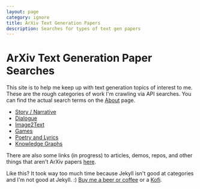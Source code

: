 ```yaml
---
layout: page
category: ignore
title: ArXiv Text Generation Papers
description: Searches for types of text gen papers
---
```


# ArXiv Text Generation Paper Searches

This site is to help me keep up with text generation topics of interest to me.  These are the rough categories of work I'm crawling via API searches.  You can find the actual search terms on the [About]({{site.url}}pages/about.html) page.

* [Story / Narrative]({{site.url}}categories/story/story.html)
* [Dialogue]({{site.url}}categories/dialogue/dialogue.html)
* [Image2Text]({{site.url}}categories/image2text/image2text.html)
* [Games]({{site.url}}categories/games/games.html)
* [Poetry and Lyrics]({{site.url}}categories/poetry/poetry.html)
* [Knowledge Graphs]({{site.url}}categories/knowledge/knowledge.html)

There are also some links (in progress) to articles, demos, repos, and other things that aren't ArXiv papers [here]({{site.url}}pages/non_arxiv_links.html).

Like this?  It took way too much time because Jekyll isn't good at categories and I'm not good at Jekyll. :)  [Buy me a beer or coffee](https://www.buymeacoffee.com/svcB4UR) or a [Kofi](https://ko-fi.com/arnicas).